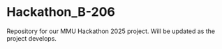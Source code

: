 # Hackathon_B-206
Repository for our MMU Hackathon 2025 project. Will be updated as the project develops.
